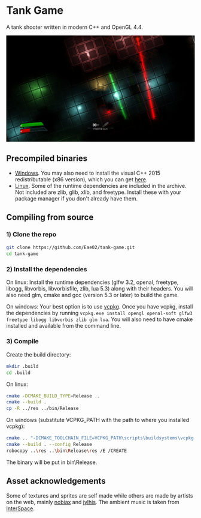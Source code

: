 # Tank Game
A tank shooter written in modern C++ and OpenGL 4.4.

![Ingame Screenshot](https://raw.githubusercontent.com/Eae02/tank-game/master/screenshot.jpg)

## Precompiled binaries
 * [Windows](https://www.dropbox.com/s/aevhdaysm028ur9/tankgame_win32.zip?dl=1). You may also need to install the visual C++ 2015 redistributable (x86 version), which you can get [here](https://download.microsoft.com/download/9/3/F/93FCF1E7-E6A4-478B-96E7-D4B285925B00/vc_redist.x86.exe).
 * [Linux](https://www.dropbox.com/s/u0wxsf4hvspbdxv/tankgame_linux.tar.gz?dl=1). Some of the runtime dependencies are included in the archive. Not included are zlib, glib, xlib, and freetype. Install these with your package manager if you don't already have them.

## Compiling from source
### 1) Clone the repo
```bash
git clone https://github.com/Eae02/tank-game.git
cd tank-game
```
### 2) Install the dependencies
On linux: Install the runtime dependencies (glfw 3.2, openal, freetype, libogg, libvorbis, libvorbisfile, zlib, lua 5.3) along with their headers. You will also need glm, cmake and gcc (version 5.3 or later) to build the game.

On windows: Your best option is to use [vcpkg](https://github.com/Microsoft/vcpkg). Once you have vcpkg, install the dependencies by running `vcpkg.exe install opengl openal-soft glfw3 freetype libogg libvorbis zlib glm lua`. You will also need to have cmake installed and available from the command line.

### 3) Compile
Create the build directory:
```bash
mkdir .build
cd .build
```
On linux:
```bash
cmake -DCMAKE_BUILD_TYPE=Release ..
cmake --build .
cp -R ../res ../bin/Release
```
On windows (substitute VCPKG_PATH with the path to where you installed vcpkg):
```bash
cmake .. "-DCMAKE_TOOLCHAIN_FILE=VCPKG_PATH\scripts\buildsystems\vcpkg.cmake"
cmake --build . --config Release
robocopy ..\res ..\bin\Release\res /E /CREATE
```

The binary will be put in bin\Release.

## Asset acknowledgements
Some of textures and sprites are self made while others are made by artists on the web, mainly [nobiax](http://nobiax.deviantart.com/) and [jylhis](http://jylhis.deviantart.com/). The ambient music is taken from [InterSpace](http://99sounds.org/interspace).
